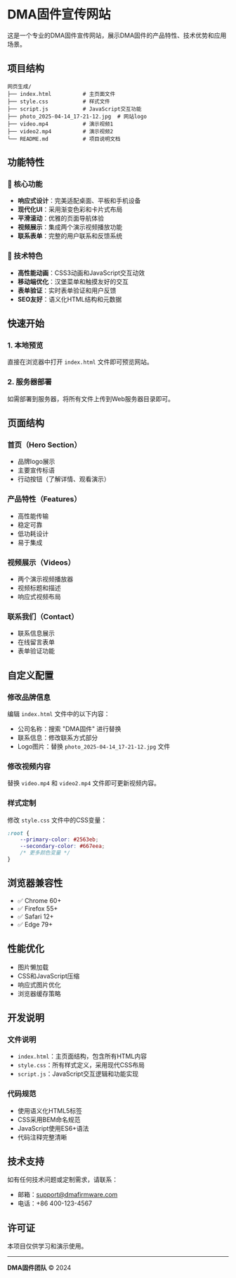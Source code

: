 # DMA固件宣传网站

这是一个专业的DMA固件宣传网站，展示DMA固件的产品特性、技术优势和应用场景。

## 项目结构

```
网页生成/
├── index.html          # 主页面文件
├── style.css           # 样式文件
├── script.js           # JavaScript交互功能
├── photo_2025-04-14_17-21-12.jpg  # 网站logo
├── video.mp4           # 演示视频1
├── video2.mp4          # 演示视频2
└── README.md           # 项目说明文档
```

## 功能特性

### 🎯 核心功能
- **响应式设计**：完美适配桌面、平板和手机设备
- **现代化UI**：采用渐变色彩和卡片式布局
- **平滑滚动**：优雅的页面导航体验
- **视频展示**：集成两个演示视频播放功能
- **联系表单**：完整的用户联系和反馈系统

### 🚀 技术特色
- **高性能动画**：CSS3动画和JavaScript交互动效
- **移动端优化**：汉堡菜单和触摸友好的交互
- **表单验证**：实时表单验证和用户反馈
- **SEO友好**：语义化HTML结构和元数据

## 快速开始

### 1. 本地预览
直接在浏览器中打开 `index.html` 文件即可预览网站。

### 2. 服务器部署
如需部署到服务器，将所有文件上传到Web服务器目录即可。

## 页面结构

### 首页（Hero Section）
- 品牌logo展示
- 主要宣传标语
- 行动按钮（了解详情、观看演示）

### 产品特性（Features）
- 高性能传输
- 稳定可靠
- 低功耗设计
- 易于集成

### 视频展示（Videos）
- 两个演示视频播放器
- 视频标题和描述
- 响应式视频布局

### 联系我们（Contact）
- 联系信息展示
- 在线留言表单
- 表单验证功能

## 自定义配置

### 修改品牌信息
编辑 `index.html` 文件中的以下内容：
- 公司名称：搜索 "DMA固件" 进行替换
- 联系信息：修改联系方式部分
- Logo图片：替换 `photo_2025-04-14_17-21-12.jpg` 文件

### 修改视频内容
替换 `video.mp4` 和 `video2.mp4` 文件即可更新视频内容。

### 样式定制
修改 `style.css` 文件中的CSS变量：
```css
:root {
    --primary-color: #2563eb;
    --secondary-color: #667eea;
    /* 更多颜色变量 */
}
```

## 浏览器兼容性

- ✅ Chrome 60+
- ✅ Firefox 55+
- ✅ Safari 12+
- ✅ Edge 79+

## 性能优化

- 图片懒加载
- CSS和JavaScript压缩
- 响应式图片优化
- 浏览器缓存策略

## 开发说明

### 文件说明
- `index.html`：主页面结构，包含所有HTML内容
- `style.css`：所有样式定义，采用现代CSS布局
- `script.js`：JavaScript交互逻辑和功能实现

### 代码规范
- 使用语义化HTML5标签
- CSS采用BEM命名规范
- JavaScript使用ES6+语法
- 代码注释完整清晰

## 技术支持

如有任何技术问题或定制需求，请联系：
- 邮箱：support@dmafirmware.com
- 电话：+86 400-123-4567

## 许可证

本项目仅供学习和演示使用。

---
**DMA固件团队** © 2024